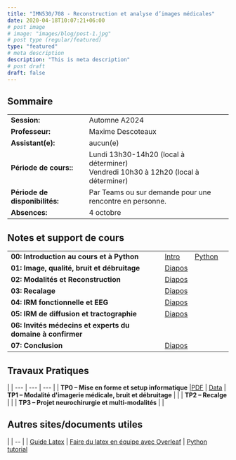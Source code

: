 ```yaml
---
title: "IMN530/708 - Reconstruction et analyse d’images médicales"
date: 2020-04-18T10:07:21+06:00
# post image
# image: "images/blog/post-1.jpg"
# post type (regular/featured)
type: "featured"
# meta description
description: "This is meta description"
# post draft
draft: false
---
```


## Sommaire

| | |
|--|--|
|**Session:** | Automne A2024
| **Professeur:** | Maxime Descoteaux
| **Assistant(e):** | 	aucun(e)
| **Période de cours::** | Lundi 13h30-14h20 (local à déterminer) <br>Vendredi 10h30 à 12h20 (local à déterminer)
| **Période de disponibilités:** | Par Teams ou sur demande pour une rencontre en personne.
| **Absences:** | 4 octobre

## Notes et support de cours

<style>
table {
    border-collapse: collapse;
}
table, th, td {
   border: none!important;
}
blockquote {
    border-left: solid blue;
    padding-left: 10px;
}
</style>
| | | | |
|-------------|-------------|-------|--------|
| **00: Introduction au cours et à Python**       | [Intro](courses/imn530/cours/Intro.pdf) | [Python](cours/imn530/cours/Intro_python.pdf) |
| **01: Image, qualité, bruit et débruitage** | [Diapos](courses/imn530/cours/imagequalitedebruitage.pdf)  |            |
| **02: Modalités et Reconstruction**         | [Diapos](courses/imn530/cours/ModaliteImagerie.pdf) |            |
| **03: Recalage**                            | [Diapos](courses/imn530/cours/Recalage.pdf) |            |
| **04: IRM fonctionnelle et EEG**            | [Diapos](courses/imn530/guests/.pdf) |            |
| **05: IRM de diffusion et tractographie**   | [Diapos](courses/imn530/cours/IRMd.pdf) |            |
| **06: Invités médecins et experts du domaine à confirmer** |  |            |
| **07: Conclusion**                          | [Diapos](courses/imn530/cours/conclusion.pdf) |            |   

## Travaux Pratiques
|
| --- | --- | --- |
| **TP0 – Mise en forme et setup informatique** |[PDF](TP0.pdf) | [Data](Data_TP0.zip) 
| **TP1 – Modalité d'imagerie médicale, bruit et débruitage** | | 
| **TP2 – Recalge** | | 
| **TP3 – Projet neurochirurgie et multi-modalités** | | 


## Autres sites/documents utiles

|
| -- |
| [Guide Latex](courses/imn359/misc/latex-guide.pdf)
| [Faire du latex en équipe avec Overleaf](https://www.overleaf.com/)
| [Python tutorial](https://docs.python.org/3/tutorial/)
